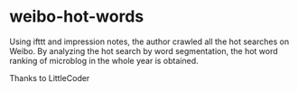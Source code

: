 # weibo-hot-words
Using ifttt and impression notes, the author crawled all the hot searches on Weibo. By analyzing the hot search by word segmentation, the hot word ranking of microblog in the whole year is obtained.

Thanks to LittleCoder
